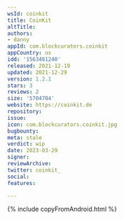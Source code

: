 ```yaml
---
wsId: coinkit
title: CoinKit
altTitle: 
authors:
- danny
appId: com.blockcurators.coinkit
appCountry: us
idd: '1563481240'
released: 2021-12-19
updated: 2021-12-29
version: 1.2.1
stars: 3
reviews: 2
size: '5704704'
website: https://coinkit.de
repository: 
issue: 
icon: com.blockcurators.coinkit.jpg
bugbounty: 
meta: stale
verdict: wip
date: 2023-03-29
signer: 
reviewArchive: 
twitter: coinkit_
social: 
features: 

---
```


{% include copyFromAndroid.html %}